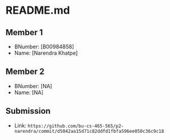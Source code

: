 # README.md

## Member 1

- BNumber: [B00984858]
- Name: [Narendra Khatpe]

## Member 2

- BNumber: [NA]
- Name: [NA]

## Submission

- Link: `https://github.com/bu-cs-465-565/p2-narendra/commit/d5042aa15d71c82ddfd1fbfa596ee050c36c9c18`
